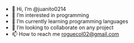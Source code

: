 - 👋 Hi, I’m @juanito0214
- 👀 I’m interested in programming
- 🌱 I’m currently learning programming languages
- 💞️ I’m looking to collaborate on any project
- 📫 How to reach me  roguecol02@gmail.com

<!---
juanito0214/juanito0214 is a ✨ special ✨ repository because its `README.md` (this file) appears on your GitHub profile.
You can click the Preview link to take a look at your changes.
--->
